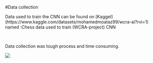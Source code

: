 #Data collection 

<p>
  Data used to train the CNN can be found on [Kaggel](https://www.kaggle.com/datasets/mohamedmoataz99/wcra-ai?rvi=1) named :Chess data used to train (WCRA-project) CNN
 </p>

 <br>

 <p>Data collection was tough process and time consuming.</p>

 ![](https://www.googleapis.com/download/storage/v1/b/kaggle-user-content/o/inbox%2F7966647%2Fb31d5195aea01ca0db26688f2ab40c98%2F20240110_034249.gif?generation=1704851736745352&alt=media)
